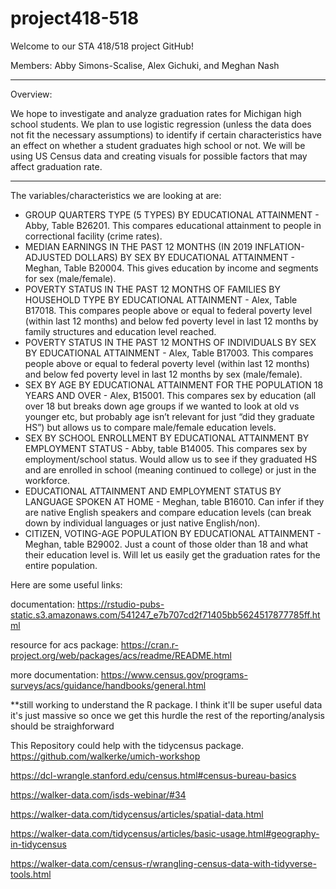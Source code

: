 # project418-518

Welcome to our STA 418/518 project GitHub!

Members: Abby Simons-Scalise, Alex Gichuki, and Meghan Nash

---------------------------------------------------------------------------

Overview:

We hope to investigate and analyze graduation rates for Michigan high school students. We plan to use logistic regression (unless the data does not fit the necessary assumptions) to identify if certain characteristics have an effect on whether a student graduates high school or not. We will be using US Census data and creating visuals for possible factors that may affect graduation rate.

---------------------------------------------------------------------------

The variables/characteristics we are looking at are:
- GROUP QUARTERS TYPE (5 TYPES) BY EDUCATIONAL ATTAINMENT - Abby, Table B26201. This compares educational attainment to people in correctional facility (crime rates).
- MEDIAN EARNINGS IN THE PAST 12 MONTHS (IN 2019 INFLATION-ADJUSTED DOLLARS) BY SEX BY EDUCATIONAL ATTAINMENT - Meghan, Table B20004. This gives education by income and segments for sex (male/female).
- POVERTY STATUS IN THE PAST 12 MONTHS OF FAMILIES BY HOUSEHOLD TYPE BY EDUCATIONAL ATTAINMENT - Alex, Table B17018. This compares people above or equal to federal poverty level (within last 12 months) and below fed poverty level in last 12 months by family structures and education level reached.
- POVERTY STATUS IN THE PAST 12 MONTHS OF INDIVIDUALS BY SEX BY EDUCATIONAL ATTAINMENT - Alex, Table B17003. This compares people above or equal to federal poverty level (within last 12 months) and below fed poverty level in last 12 months by sex (male/female).
- SEX BY AGE BY EDUCATIONAL ATTAINMENT FOR THE POPULATION 18 YEARS AND OVER - Alex, B15001. This compares sex by education (all over 18 but breaks down age groups if we wanted to look at old vs younger etc, but probably age isn’t relevant for just “did they graduate HS”) but allows us to compare male/female education levels.
- SEX BY SCHOOL ENROLLMENT BY EDUCATIONAL ATTAINMENT BY EMPLOYMENT STATUS - Abby, table B14005. This compares sex by employment/school status. Would allow us to see if they graduated HS and are enrolled in school (meaning continued to college) or just in the workforce.
- EDUCATIONAL ATTAINMENT AND EMPLOYMENT STATUS BY LANGUAGE SPOKEN AT HOME - Meghan, table B16010. Can infer if they are native English speakers and compare education levels (can break down by individual languages or just native English/non).
- CITIZEN, VOTING-AGE POPULATION BY EDUCATIONAL ATTAINMENT - Meghan, table B29002. Just a count of those older than 18 and what their education level is. Will let us easily get the graduation rates for the entire population.


Here are some useful links:



documentation:
https://rstudio-pubs-static.s3.amazonaws.com/541247_e7b707cd2f71405bb5624517877785ff.html

resource for acs package:
https://cran.r-project.org/web/packages/acs/readme/README.html

more documentation:
https://www.census.gov/programs-surveys/acs/guidance/handbooks/general.html

**still working to understand the R package. I think it'll be super useful data it's just massive so once we get this hurdle the rest of the reporting/analysis should be straighforward



This Repository could help with the tidycensus package. https://github.com/walkerke/umich-workshop

https://dcl-wrangle.stanford.edu/census.html#census-bureau-basics

https://walker-data.com/isds-webinar/#34

https://walker-data.com/tidycensus/articles/spatial-data.html

https://walker-data.com/tidycensus/articles/basic-usage.html#geography-in-tidycensus

https://walker-data.com/census-r/wrangling-census-data-with-tidyverse-tools.html
